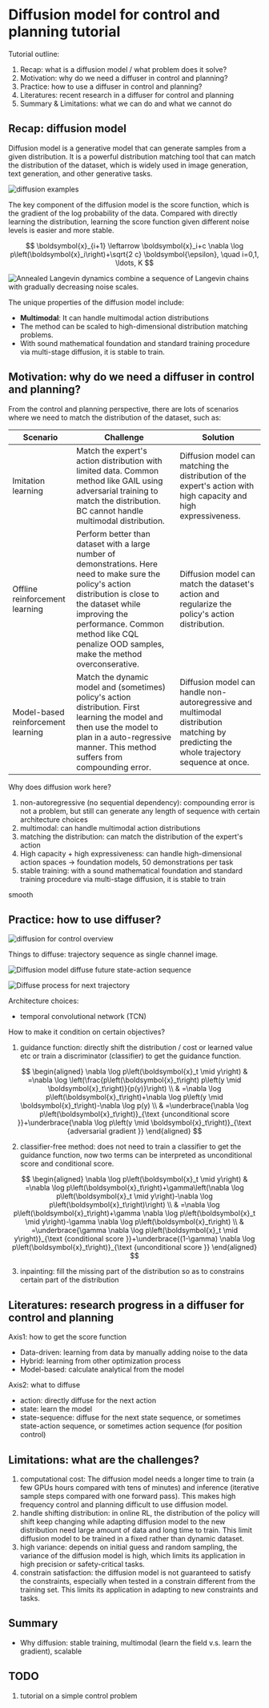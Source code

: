 # Diffusion model for control and planning tutorial

Tutorial outline:

1. Recap: what is a diffusion model / what problem does it solve?
2. Motivation: why do we need a diffuser in control and planning?
3. Practice: how to use a diffuser in control and planning?
4. Literatures: recent research in a diffuser for control and planning
5. Summary & Limitations: what we can do and what we cannot do

## Recap: diffusion model

Diffusion model is a generative model that can generate samples from a given distribution. It is a powerful distribution matching tool that can match the distribution of the dataset, which is widely used in image generation, text generation, and other generative tasks.

![diffusion examples](figs/dalle.png)

The key component of the diffusion model is the score function, which is the gradient of the log probability of the data. Compared with directly learning the distribution, learning the score function given different noise levels is easier and more stable. 

$$
\boldsymbol{x}_{i+1} \leftarrow \boldsymbol{x}_i+c \nabla \log p\left(\boldsymbol{x}_i\right)+\sqrt{2 c} \boldsymbol{\epsilon}, \quad i=0,1, \ldots, K
$$

![Annealed Langevin dynamics combine a sequence of Langevin chains with gradually decreasing noise scales.](figs/distribution_match.gif)

The unique properties of the diffusion model include:

* **Multimodal**: It can handle multimodal action distributions
* The method can be scaled to high-dimensional distribution matching problems. 
* With sound mathematical foundation and standard training procedure via multi-stage diffusion, it is stable to train.


## Motivation: why do we need a diffuser in control and planning?

From the control and planning perspective, there are lots of scenarios where we need to match the distribution of the dataset, such as: 

| Scenario | Challenge | Solution |
| --- | --- | --- |
| Imitation learning | Match the expert's action distribution with limited data. Common method like GAIL using adversarial training to match the distribution. BC cannot handle multimodal distribution. | Diffusion model can matching the distribution of the expert's action with high capacity and high expressiveness. |
| Offline reinforcement learning | Perform better than dataset with a large number of demonstrations. Here need to make sure the policy's action distribution is close to the dataset while improving the performance. Common method like CQL penalize OOD samples, make the method overconserative. | Diffusion model can match the dataset's action and regularize the policy's action distribution. |
| Model-based reinforcement learning | Match the dynamic model and (sometimes) policy's action distribution. First learning the model and then use the model to plan in a auto-regressive manner. This method suffers from compounding error. | Diffusion model can handle non-autoregressive and multimodal distribution matching by predicting the whole trajectory sequence at once. |



Why does diffusion work here?
1. non-autoregressive (no sequential dependency): compounding error is not a problem, but still can generate any length of sequence with certain architecture choices
2. multimodal: can handle multimodal action distributions
3. matching the distribution: can match the distribution of the expert's action
4.  High capacity + high expressiveness: can handle high-dimensional action spaces -> foundation models, 50 demonstrations per task
5.  stable training: with a sound mathematical foundation and standard training procedure via multi-stage diffusion, it is stable to train

smooth

## Practice: how to use diffuser?

![diffusion for control overview](figs/planner_policy_model.png)

Things to diffuse: trajectory sequence as single channel image. 

![Diffusion model diffuse future state-action sequence](figs/traj.png)

![Diffuse process for next trajectory](figs/traj_diffuse.png)

Architecture choices:

* temporal convolutional network (TCN)

How to make it condition on certain objectives?

1. guidance function: directly shift the distribution / cost or learned value etc or train a discriminator (classifier) to get the guidance function.

$$
\begin{aligned}
\nabla \log p\left(\boldsymbol{x}_t \mid y\right) & =\nabla \log \left(\frac{p\left(\boldsymbol{x}_t\right) p\left(y \mid \boldsymbol{x}_t\right)}{p(y)}\right) \\
& =\nabla \log p\left(\boldsymbol{x}_t\right)+\nabla \log p\left(y \mid \boldsymbol{x}_t\right)-\nabla \log p(y) \\
& =\underbrace{\nabla \log p\left(\boldsymbol{x}_t\right)}_{\text {unconditional score }}+\underbrace{\nabla \log p\left(y \mid \boldsymbol{x}_t\right)}_{\text {adversarial gradient }}
\end{aligned}
$$

2. classifier-free method: does not need to train a classifier to get the guidance function, now two terms can be interpreted as unconditional score and conditional score.

$$
\begin{aligned}
\nabla \log p\left(\boldsymbol{x}_t \mid y\right) & =\nabla \log p\left(\boldsymbol{x}_t\right)+\gamma\left(\nabla \log p\left(\boldsymbol{x}_t \mid y\right)-\nabla \log p\left(\boldsymbol{x}_t\right)\right) \\
& =\nabla \log p\left(\boldsymbol{x}_t\right)+\gamma \nabla \log p\left(\boldsymbol{x}_t \mid y\right)-\gamma \nabla \log p\left(\boldsymbol{x}_t\right) \\
& =\underbrace{\gamma \nabla \log p\left(\boldsymbol{x}_t \mid y\right)}_{\text {conditional score }}+\underbrace{(1-\gamma) \nabla \log p\left(\boldsymbol{x}_t\right)}_{\text {unconditional score }}
\end{aligned}
$$

3. inpainting: fill the missing part of the distribution so as to constrains certain part of the distribution

## Literatures: research progress in a diffuser for control and planning

Axis1: how to get the score function

* Data-driven: learning from data by manually adding noise to the data
* Hybrid: learning from other optimization process
* Model-based: calculate analytical from the model

Axis2: what to diffuse

* action: directly diffuse for the next action
* state: learn the model
* state-sequence: diffuse for the next state sequence, or sometimes state-action sequence, or sometimes action sequence (for position control)

## Limitations: what are the challenges?

1. computational cost: The diffusion model needs a longer time to train (a few GPUs hours compared with tens of minutes) and inference (iterative sample steps compared with one forward pass). This makes high frequency control and planning difficult to use diffusion model.
2. handle shifting distribution: in online RL, the distribution of the policy will shift keep changing while adapting diffusion model to the new distribution need large amount of data and long time to train. This limit diffusion model to be trained in a fixed rather than dynamic dataset.
3. high variance: depends on initial guess and random sampling, the variance of the diffusion model is high, which limits its application in high precision or safety-critical tasks.
4. constrain satisfaction: the diffusion model is not guaranteed to satisfy the constraints, especially when tested in a constrain different from the training set. This limits its application in adapting to new constraints and tasks.

## Summary

* Why diffusion: stable training, multimodal (learn the field v.s. learn the gradient), scalable

## TODO

1. tutorial on a simple control problem
